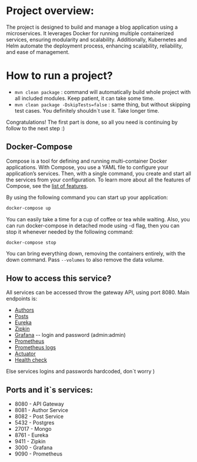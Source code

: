 # Project overview:
The project is designed to build and manage a blog application using a microservices. It leverages Docker for running multiple containerized services, ensuring modularity and scalability. Additionally, Kubernetes and Helm automate the deployment process, enhancing scalability, reliability, and ease of management.

# How to run a project?
* `mvn clean package` : command will automatically build whole project with all included modules. Keep patient, it can take some time.
* `mvn clean package -DskipTests=false` : same thing, but without skipping test cases. You definitely shouldn`t use it. Take longer time.

Congratulations! The first part is done, so all you need is continuing by follow to the next step :)


## Docker-Compose

Compose is a tool for defining and running multi-container Docker applications. With Compose, you use a YAML file to configure your application’s services. Then, with a single command, you create and start all the services from your configuration. To learn more about all the features of Compose, see the [list of features](https://docs.docker.com/compose/overview/#features).

By using the following command you can start up your application:

```sh
docker-compose up
```
You can easily take a time for a cup of coffee or tea while waiting.
Also, you can run docker-compose in detached mode using -d flag, then you can stop it whenever needed by the following command:

```sh
docker-compose stop
```

You can bring everything down, removing the containers entirely, with the down command. Pass `--volumes` to also remove the data volume.

## How to access this service?
All services can be accessed throw the gateway API, using port 8080. Main endpoints is:
* [Authors](http://localhost:8080/authors)
* [Posts](http://localhost:8080/posts)
* [Eureka](http://localhost:8761/)
* [Zipkin](http://localhost:9411/zipkin)
* [Grafana](http://localhost:3000/) -- login and password (admin:admin)
* [Prometheus](http://localhost:9090/)
* [Prometheus logs](http://localhost:8080/actuator/prometheus/)
* [Actuator](http://localhost:8080/actuator/)
* [Health check](http://localhost:8080/actuator/health/)

Else services logins and passwords hardcoded, don`t worry )


## Ports and it`s services:
* 8080  - API Gateway
* 8081  - Author Service
* 8082  - Post Service
* 5432  - Postgres
* 27017 - Mongo
* 8761  - Eureka
* 9411  - Zipkin
* 3000  - Grafana
* 9090  - Prometheus
